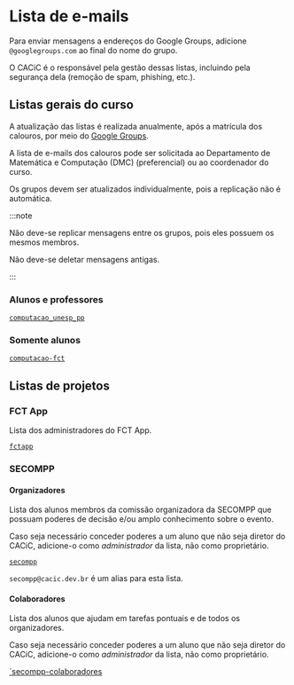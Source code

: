 # Lista de e-mails

Para enviar mensagens a endereços do Google Groups, adicione `@googlegroups.com` ao final do nome do grupo.

O CACiC é o responsável pela gestão dessas listas, incluindo pela segurança dela (remoção de spam, phishing, etc.).

## Listas gerais do curso

A atualização das listas é realizada anualmente, após a matrícula dos calouros, por meio do [Google Groups](https://groups.google.com).

A lista de e-mails dos calouros pode ser solicitada ao Departamento de Matemática e Computação (DMC) (preferencial) ou ao coordenador do curso.

Os grupos devem ser atualizados individualmente, pois a replicação não é automática.

:::note

Não deve-se replicar mensagens entre os grupos, pois eles possuem os mesmos membros.

Não deve-se deletar mensagens antigas.

:::

### Alunos e professores

[`computacao_unesp_pp`](https://groups.google.com/g/computacao_unesp_pp)

### Somente alunos

[`computacao-fct`](https://groups.google.com/g/computacao-fct)

## Listas de projetos

### FCT App

Lista dos administradores do FCT App.

[`fctapp`](https://groups.google.com/g/fctapp)

### SECOMPP

#### Organizadores

Lista dos alunos membros da comissão organizadora da SECOMPP que possuam poderes de decisão e/ou amplo conhecimento sobre o evento.

Caso seja necessário conceder poderes a um aluno que não seja diretor do CACiC, adicione-o como _administrador_ da lista, não como proprietário.

[`secompp`](https://groups.google.com/g/secompp)

`secompp@cacic.dev.br` é um alias para esta lista.

#### Colaboradores

Lista dos alunos que ajudam em tarefas pontuais e de todos os organizadores.

Caso seja necessário conceder poderes a um aluno que não seja diretor do CACiC, adicione-o como _administrador_ da lista, não como proprietário.

[`secompp-colaboradores](https://groups.google.com/g/secompp-colaboradores)
